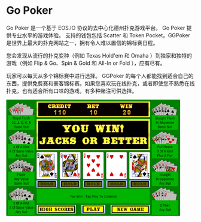 # Go Poker

Go Poker 是一个基于 EOS.IO 协议的去中心化德州扑克游戏平台。 Go Poker 提供专业水平的游戏体验。 支持的钱包包括 Scatter 和 Token Pocket。GGPoker 是世界上最大的扑克网站之一，拥有令人难以置信的锦标赛日程。

您会发现从流行的扑克变种（例如 Texas Hold'em 和 Omaha ）到独家和独特的游戏（例如 Flip & Go、Spin & Gold 和 All-In or Fold ），应有尽有。

玩家可以每天从多个锦标赛中进行选择。 GGPoker 的每个人都能找到适合自己的东西，提供免费赛和豪客锦标赛。如果您喜欢玩在线扑克，或者即使您不熟悉在线扑克，也有适合所有口味的游戏，有多种赌注可供选择。

![unnamed](unnamed.png)
